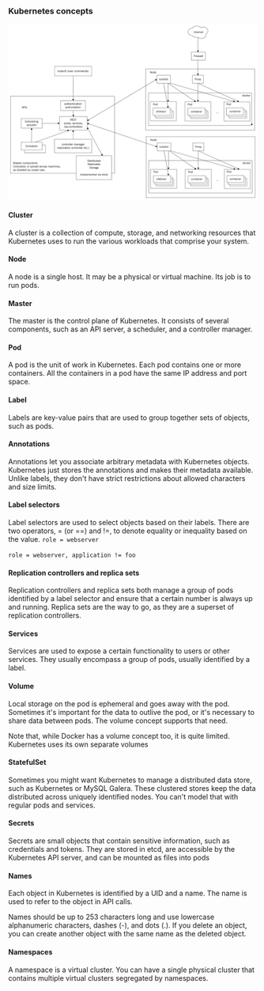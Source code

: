 ### Kubernetes concepts

 ![arch](/images/arch.png "arch")

 #### Cluster
 A cluster is a collection of compute, storage, and networking resources that Kubernetes uses to run the various workloads that comprise your system.

#### Node
A node is a single host. It may be a physical or virtual machine. Its job is to run pods.

#### Master
The master is the control plane of Kubernetes. 
It consists of several components, such as an API server, a scheduler, and a controller manager.

#### Pod
A pod is the unit of work in Kubernetes. 
Each pod contains one or more containers.
All the containers in a pod have the same IP address and port space.

#### Label
Labels are key-value pairs that are used to group together sets of objects, such as pods.

#### Annotations
Annotations let you associate arbitrary metadata with Kubernetes objects. 
Kubernetes just stores the annotations and makes their metadata available. 
Unlike labels, they don't have strict restrictions about allowed characters and size limits.

#### Label selectors
Label selectors are used to select objects based on their labels.
There are two operators, = (or ==) and !=, to denote equality or inequality based on the value.
`role = webserver`

`role = webserver, application != foo`

#### Replication controllers and replica sets
Replication controllers and replica sets both manage a group of pods identified by a label selector and ensure that a certain number is always up and running.
Replica sets are the way to go, as they are a superset of replication controllers.

#### Services
Services are used to expose a certain functionality to users or other services. 
They usually encompass a group of pods, usually identified by a label.

#### Volume
Local storage on the pod is ephemeral and goes away with the pod. 
Sometimes it's important for the data to outlive the pod, or it's necessary to share data between pods. The volume concept supports that need. 

Note that, while Docker has a volume concept too, it is quite limited. Kubernetes uses its own separate volumes

#### StatefulSet
Sometimes you might want Kubernetes to manage a distributed data store, such as Kubernetes or MySQL Galera. 
These clustered stores keep the data distributed across uniquely identified nodes.
You can't model that with regular pods and services.

#### Secrets
Secrets are small objects that contain sensitive information, such as credentials and tokens. 
They are stored in etcd, are accessible by the Kubernetes API server, and can be mounted as files into pods

#### Names
Each object in Kubernetes is identified by a UID and a name. 
The name is used to refer to the object in API calls.

Names should be up to 253 characters long and use lowercase alphanumeric characters, dashes (-), and dots (.). 
If you delete an object, you can create another object with the same name as the deleted object.

#### Namespaces
A namespace is a virtual cluster. 
You can have a single physical cluster that contains multiple virtual clusters segregated by namespaces.
